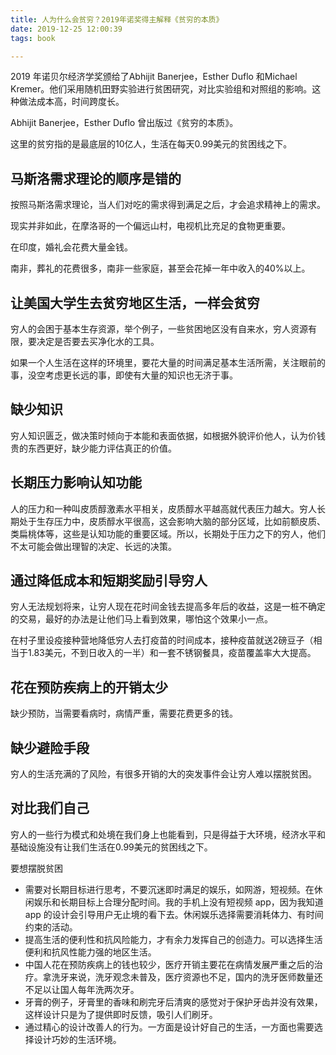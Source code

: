```yaml
---
title: 人为什么会贫穷？2019年诺奖得主解释《贫穷的本质》
date: 2019-12-25 12:00:39
tags: book

---
```



2019 年诺贝尔经济学奖颁给了Abhijit Banerjee，Esther Duflo 和Michael Kremer。他们采用随机田野实验进行贫困研究，对比实验组和对照组的影响。这种做法成本高，时间跨度长。

Abhijit Banerjee，Esther Duflo 曾出版过《贫穷的本质》。

这里的贫穷指的是最底层的10亿人，生活在每天0.99美元的贫困线之下。

## 马斯洛需求理论的顺序是错的

按照马斯洛需求理论，当人们对吃的需求得到满足之后，才会追求精神上的需求。

现实并非如此，在摩洛哥的一个偏远山村，电视机比充足的食物更重要。

在印度，婚礼会花费大量金钱。

南非，葬礼的花费很多，南非一些家庭，甚至会花掉一年中收入的40%以上。

## 让美国大学生去贫穷地区生活，一样会贫穷

穷人的会困于基本生存资源，举个例子，一些贫困地区没有自来水，穷人资源有限，要决定是否要去买净化水的工具。

如果一个人生活在这样的环境里，要花大量的时间满足基本生活所需，关注眼前的事，没空考虑更长远的事，即使有大量的知识也无济于事。



## 缺少知识

穷人知识匮乏，做决策时倾向于本能和表面依据，如根据外貌评价他人，认为价钱贵的东西更好，缺少能力评估真正的价值。



## 长期压力影响认知功能

人的压力和一种叫皮质醇激素水平相关，皮质醇水平越高就代表压力越大。穷人长期处于生存压力中，皮质醇水平很高，这会影响大脑的部分区域，比如前额皮质、类扁桃体等，这些是认知功能的重要区域。所以，长期处于压力之下的穷人，他们不太可能会做出理智的决定、长远的决策。



## 通过降低成本和短期奖励引导穷人

穷人无法规划将来，让穷人现在花时间金钱去提高多年后的收益，这是一桩不确定的交易，最好的办法是让他们马上看到效果，哪怕这个效果小一点。

在村子里设疫接种营地降低穷人去打疫苗的时间成本，接种疫苗就送2磅豆子（相当于1.83美元，不到日收入的一半）和一套不锈钢餐具，疫苗覆盖率大大提高。


## 花在预防疾病上的开销太少

缺少预防，当需要看病时，病情严重，需要花费更多的钱。


## 缺少避险手段

穷人的生活充满的了风险，有很多开销的大的突发事件会让穷人难以摆脱贫困。



## 对比我们自己

穷人的一些行为模式和处境在我们身上也能看到，只是得益于大环境，经济水平和基础设施没有让我们生活在0.99美元的贫困线之下。

要想摆脱贫困

- 需要对长期目标进行思考，不要沉迷即时满足的娱乐，如网游，短视频。在休闲娱乐和长期目标上合理分配时间。我的手机上没有短视频 app，因为我知道 app 的设计会引导用户无止境的看下去。休闲娱乐选择需要消耗体力、有时间约束的活动。
- 提高生活的便利性和抗风险能力，才有余力发挥自己的创造力。可以选择生活便利和抗风性能力强的地区生活。
- 中国人花在预防疾病上的钱也较少，医疗开销主要花在病情发展严重之后的治疗。拿洗牙来说，洗牙观念未普及，医疗资源也不足，国内的洗牙医师数量还不足以让国人每年洗两次牙。
- 牙膏的例子，牙膏里的香味和刷完牙后清爽的感觉对于保护牙齿并没有效果，这样设计只是为了提供即时反馈，吸引人们刷牙。
- 通过精心的设计改善人的行为。一方面是设计好自己的生活，一方面也需要选择设计巧妙的生活环境。